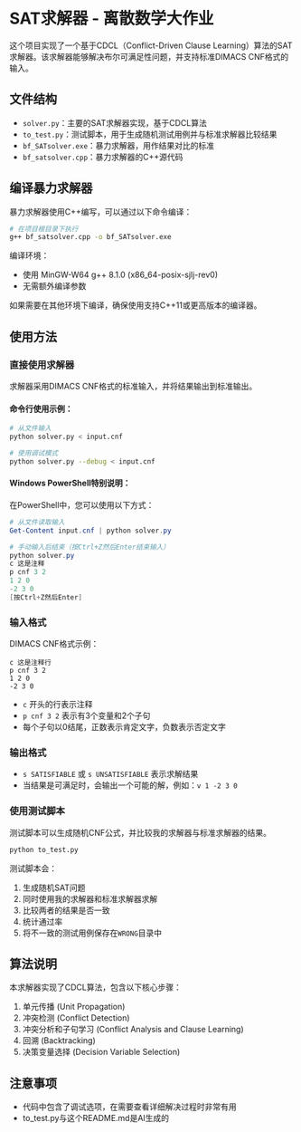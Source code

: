 # SAT求解器 - 离散数学大作业

这个项目实现了一个基于CDCL（Conflict-Driven Clause Learning）算法的SAT求解器。该求解器能够解决布尔可满足性问题，并支持标准DIMACS CNF格式的输入。

## 文件结构

- `solver.py`：主要的SAT求解器实现，基于CDCL算法
- `to_test.py`：测试脚本，用于生成随机测试用例并与标准求解器比较结果
- `bf_SATsolver.exe`：暴力求解器，用作结果对比的标准
- `bf_satsolver.cpp`：暴力求解器的C++源代码

## 编译暴力求解器

暴力求解器使用C++编写，可以通过以下命令编译：

```bash
# 在项目根目录下执行
g++ bf_satsolver.cpp -o bf_SATsolver.exe
```

编译环境：
- 使用 MinGW-W64 g++ 8.1.0 (x86_64-posix-sjlj-rev0)
- 无需额外编译参数

如果需要在其他环境下编译，确保使用支持C++11或更高版本的编译器。

## 使用方法

### 直接使用求解器

求解器采用DIMACS CNF格式的标准输入，并将结果输出到标准输出。

#### 命令行使用示例：

```bash
# 从文件输入
python solver.py < input.cnf

# 使用调试模式
python solver.py --debug < input.cnf
```

#### Windows PowerShell特别说明：

在PowerShell中，您可以使用以下方式：

```powershell
# 从文件读取输入
Get-Content input.cnf | python solver.py

# 手动输入后结束（按Ctrl+Z然后Enter结束输入）
python solver.py
c 这是注释
p cnf 3 2
1 2 0
-2 3 0
[按Ctrl+Z然后Enter]
```

### 输入格式

DIMACS CNF格式示例：
```
c 这是注释行
p cnf 3 2
1 2 0
-2 3 0
```

- `c` 开头的行表示注释
- `p cnf 3 2` 表示有3个变量和2个子句
- 每个子句以0结尾，正数表示肯定文字，负数表示否定文字

### 输出格式

- `s SATISFIABLE` 或 `s UNSATISFIABLE` 表示求解结果
- 当结果是可满足时，会输出一个可能的解，例如：`v 1 -2 3 0`

### 使用测试脚本

测试脚本可以生成随机CNF公式，并比较我的求解器与标准求解器的结果。

```bash
python to_test.py
```

测试脚本会：
1. 生成随机SAT问题
2. 同时使用我的求解器和标准求解器求解
3. 比较两者的结果是否一致
4. 统计通过率
5. 将不一致的测试用例保存在`WRONG`目录中

## 算法说明

本求解器实现了CDCL算法，包含以下核心步骤：
1. 单元传播 (Unit Propagation)
2. 冲突检测 (Conflict Detection)
3. 冲突分析和子句学习 (Conflict Analysis and Clause Learning)
4. 回溯 (Backtracking)
5. 决策变量选择 (Decision Variable Selection)

## 注意事项

- 代码中包含了调试选项，在需要查看详细解决过程时非常有用
- to_test.py与这个README.md是AI生成的
